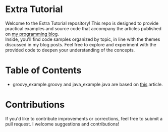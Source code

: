 # Extra Tutorial
Welcome to the Extra Tutorial repository! This repo is designed to provide practical examples and source code that accompany the articles published on [my programming blog](https://www.throughdev.com/).<br>Inside, you'll find code samples organized by topic, in line with the themes discussed in my blog posts. Feel free to explore and experiment with the provided code to deepen your understanding of the concepts.
# Table of Contents
- groovy_example.groovy and java_example.java are based on [this](https://www.throughdev.com/2024/09/21/groovy/) article. 
# Contributions
If you'd like to contribute improvements or corrections, feel free to submit a pull request. I welcome suggestions and contributions!
